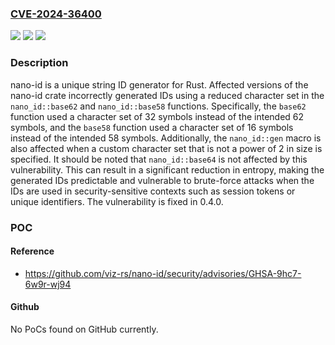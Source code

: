 ### [CVE-2024-36400](https://cve.mitre.org/cgi-bin/cvename.cgi?name=CVE-2024-36400)
![](https://img.shields.io/static/v1?label=Product&message=nano-id&color=blue)
![](https://img.shields.io/static/v1?label=Version&message=%3D%20%3C%200.4.0%20&color=brighgreen)
![](https://img.shields.io/static/v1?label=Vulnerability&message=CWE-331%3A%20Insufficient%20Entropy&color=brighgreen)

### Description

nano-id is a unique string ID generator for Rust. Affected versions of the nano-id crate incorrectly generated IDs using a reduced character set in the `nano_id::base62` and `nano_id::base58` functions. Specifically, the `base62` function used a character set of 32 symbols instead of the intended 62 symbols, and the `base58` function used a character set of 16 symbols instead of the intended 58 symbols. Additionally, the `nano_id::gen` macro is also affected when a custom character set that is not a power of 2 in size is specified. It should be noted that `nano_id::base64` is not affected by this vulnerability. This can result in a significant reduction in entropy, making the generated IDs predictable and vulnerable to brute-force attacks when the IDs are used in security-sensitive contexts such as session tokens or unique identifiers. The vulnerability is fixed in 0.4.0.

### POC

#### Reference
- https://github.com/viz-rs/nano-id/security/advisories/GHSA-9hc7-6w9r-wj94

#### Github
No PoCs found on GitHub currently.

